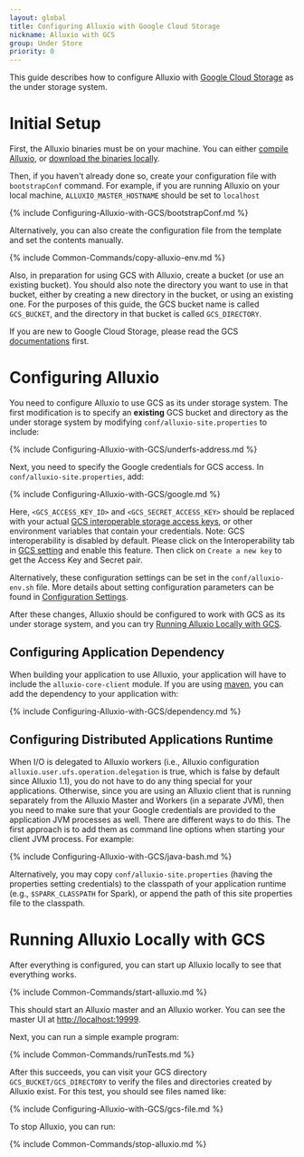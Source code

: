 ```yaml
---
layout: global
title: Configuring Alluxio with Google Cloud Storage 
nickname: Alluxio with GCS 
group: Under Store
priority: 0
---
```


This guide describes how to configure Alluxio with [Google Cloud Storage](https://cloud.google.com/storage/) as the
under storage system.

# Initial Setup

First, the Alluxio binaries must be on your machine. You can either
[compile Alluxio](Building-Alluxio-Master-Branch.html), or
[download the binaries locally](Running-Alluxio-Locally.html).

Then, if you haven't already done so, create your configuration file with `bootstrapConf` command.
For example, if you are running Alluxio on your local machine, `ALLUXIO_MASTER_HOSTNAME` should be set to `localhost`

{% include Configuring-Alluxio-with-GCS/bootstrapConf.md %}
 
Alternatively, you can also create the configuration file from the template and set the contents manually. 

{% include Common-Commands/copy-alluxio-env.md %}


Also, in preparation for using GCS with Alluxio, create a bucket (or use an existing bucket). You
should also note the directory you want to use in that bucket, either by creating a new directory in
the bucket, or using an existing one. For the purposes of this guide, the GCS bucket name is called
`GCS_BUCKET`, and the directory in that bucket is called `GCS_DIRECTORY`.

If you are new to Google Cloud Storage, please read the GCS [documentations](https://cloud.google.com/storage/docs/overview) first.

# Configuring Alluxio

You need to configure Alluxio to use GCS as its under storage system.
The first modification is to specify an **existing** GCS
bucket and directory as the under storage system by modifying `conf/alluxio-site.properties`
to include:

{% include Configuring-Alluxio-with-GCS/underfs-address.md %}

Next, you need to specify the Google credentials for GCS access. In `conf/alluxio-site.properties`, add:

{% include Configuring-Alluxio-with-GCS/google.md %}

Here, `<GCS_ACCESS_KEY_ID>` and `<GCS_SECRET_ACCESS_KEY>` should be replaced with your actual
[GCS interoperable storage access keys](https://console.cloud.google.com/storage/settings),
or other environment variables that contain your credentials.
Note: GCS interoperability is disabled by default. Please click on the Interoperability tab
in [GCS setting](https://console.cloud.google.com/storage/settings) and enable this feature.
Then click on `Create a new key` to get the Access Key and Secret pair.

Alternatively, these configuration settings can be set in the `conf/alluxio-env.sh` file. More
details about setting configuration parameters can be found in
[Configuration Settings](Configuration-Settings.html#environment-variables).

After these changes, Alluxio should be configured to work with GCS as its under storage system, and
you can try [Running Alluxio Locally with GCS](#running-alluxio-locally-with-gcs).

## Configuring Application Dependency 

When building your application to use Alluxio, your application will have to include the
`alluxio-core-client` module. If you are using [maven](https://maven.apache.org/), you can add the
dependency to your application with:

{% include Configuring-Alluxio-with-GCS/dependency.md %}

## Configuring Distributed Applications Runtime
When I/O is delegated to Alluxio workers (i.e., Alluxio configuration `alluxio.user.ufs.operation.delegation` is true, 
which is false by default since Alluxio 1.1), you do not have to do any thing special for your applications.
Otherwise, since you are using an Alluxio client that is running separately from the Alluxio Master and Workers (in
a separate JVM), then you need to make sure that your Google credentials are provided to the
application JVM processes as well. There are different ways to do this. The first approach is to add them as command line
options when starting your client JVM process. For example:

{% include Configuring-Alluxio-with-GCS/java-bash.md %}

Alternatively, you may copy `conf/alluxio-site.properties` (having the properties setting credentials) to the classpath
of your application runtime (e.g., `$SPARK_CLASSPATH` for Spark), or append the path of this site properties file to
the classpath.

# Running Alluxio Locally with GCS 

After everything is configured, you can start up Alluxio locally to see that everything works.

{% include Common-Commands/start-alluxio.md %}

This should start an Alluxio master and an Alluxio worker. You can see the master UI at
[http://localhost:19999](http://localhost:19999).

Next, you can run a simple example program:

{% include Common-Commands/runTests.md %}

After this succeeds, you can visit your GCS directory `GCS_BUCKET/GCS_DIRECTORY` to verify the files
and directories created by Alluxio exist. For this test, you should see files named like:

{% include Configuring-Alluxio-with-GCS/gcs-file.md %}

To stop Alluxio, you can run:

{% include Common-Commands/stop-alluxio.md %}
